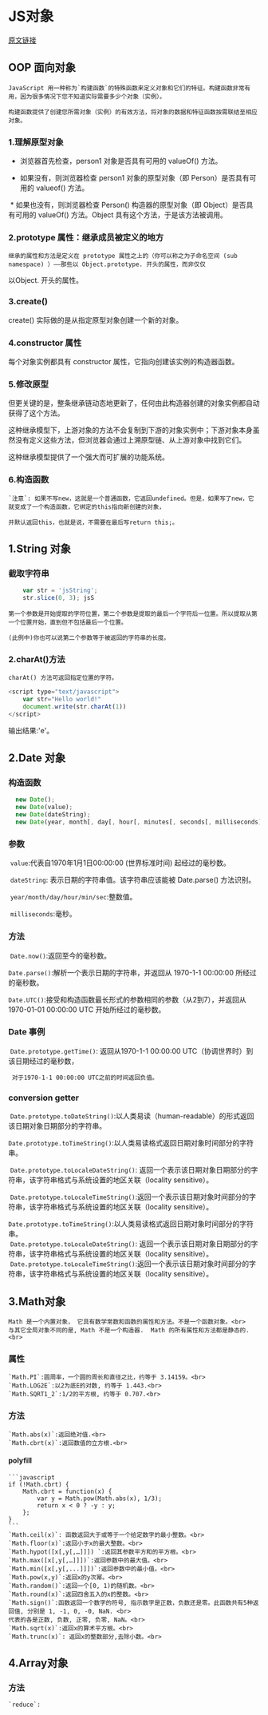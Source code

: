 # JS对象
[原文链接](https://developer.mozilla.org/zh-CN/docs/Learn/JavaScript/Objects/Object_prototypes)<br>
## OOP 面向对象

	JavaScript 用一种称为`构建函数`的特殊函数来定义对象和它们的特征。构建函数非常有用，因为很多情况下您不知道实际需要多少个对象（实例）。
	
	构建函数提供了创建您所需对象（实例）的有效方法，将对象的数据和特征函数按需联结至相应对象。
	
### 1.理解原型对象

  * 浏览器首先检查，person1 对象是否具有可用的 valueOf() 方法。
	
  * 如果没有，则浏览器检查 person1 对象的原型对象（即 Person）是否具有可用的 valueof() 方法。
	
  * 如果也没有，则浏览器检查 Person() 构造器的原型对象（即 Object）是否具有可用的 valueOf() 方法。Object 具有这个方法，于是该方法被调用。
	
### 2.prototype 属性：继承成员被定义的地方

	继承的属性和方法是定义在 prototype 属性之上的（你可以称之为子命名空间 (sub namespace) ）——那些以 Object.prototype. 开头的属性，而非仅仅
	
  以Object. 开头的属性。
	
### 3.create()

  create() 实际做的是从指定原型对象创建一个新的对象。
	
### 4.constructor 属性

  每个对象实例都具有 constructor 属性，它指向创建该实例的构造器函数。
	
### 5.修改原型

  但更关键的是，整条继承链动态地更新了，任何由此构造器创建的对象实例都自动获得了这个方法。
	
  这种继承模型下，上游对象的方法不会复制到下游的对象实例中；下游对象本身虽然没有定义这些方法，但浏览器会通过上溯原型链、从上游对象中找到它们。
	
  这种继承模型提供了一个强大而可扩展的功能系统。
	
### 6.构造函数

	`注意`: 如果不写new，这就是一个普通函数，它返回undefined。但是，如果写了new，它就变成了一个构造函数，它绑定的this指向新创建的对象，
	
	并默认返回this，也就是说，不需要在最后写return this;。
	
## 1.String 对象

### 截取字符串

```javascript
	var str = 'jsString';
	str.slice(0, 3); jsS
```

	第一个参数是开始提取的字符位置，第二个参数是提取的最后一个字符后一位置。所以提取从第一个位置开始，直到但不包括最后一个位置。
	
	(此例中)你也可以说第二个参数等于被返回的字符串的长度。

###  2.charAt()方法

	charAt() 方法可返回指定位置的字符。
	
```javascript
<script type="text/javascript">
	var str="Hello world!"
	document.write(str.charAt(1))
</script>
```

输出结果:'e'。

## 2.Date 对象

### 构造函数

```javascript
  new Date();
  new Date(value);
  new Date(dateString);
  new Date(year, month[, day[, hour[, minutes[, seconds[, milliseconds]]]]]);
```
### 参数
  `value`:代表自1970年1月1日00:00:00 (世界标准时间) 起经过的毫秒数。
	
  `dateString`: 表示日期的字符串值。该字符串应该能被 Date.parse() 方法识别。
	
  `year/month/day/hour/min/sec`:整数值。
	
  `milliseconds`:毫秒。
	
### 方法

  `Date.now()`:返回至今的毫秒数。
	
  `Date.parse()`:解析一个表示日期的字符串，并返回从 1970-1-1 00:00:00 所经过的毫秒数。
	
  `Date.UTC()`:接受和构造函数最长形式的参数相同的参数（从2到7），并返回从 1970-01-01 00:00:00 UTC 开始所经过的毫秒数。
	
### Date 事例

  `Date.prototype.getTime()`: 返回从1970-1-1 00:00:00 UTC（协调世界时）到该日期经过的毫秒数，
	
	 对于1970-1-1 00:00:00 UTC之前的时间返回负值。
	 
### conversion getter

  `Date.prototype.toDateString()`:以人类易读（human-readable）的形式返回该日期对象日期部分的字符串。
	
  `Date.prototype.toTimeString()`:以人类易读格式返回日期对象时间部分的字符串。
	
  `Date.prototype.toLocaleDateString()`: 返回一个表示该日期对象日期部分的字符串，该字符串格式与系统设置的地区关联（locality sensitive）。
	
  `Date.prototype.toLocaleTimeString()`:返回一个表示该日期对象时间部分的字符串，该字符串格式与系统设置的地区关联（locality sensitive）。
  

  `Date.prototype.toTimeString()`:以人类易读格式返回日期对象时间部分的字符串。<br>
  `Date.prototype.toLocaleDateString()`: 返回一个表示该日期对象日期部分的字符串，该字符串格式与系统设置的地区关联（locality sensitive）。<br>
  `Date.prototype.toLocaleTimeString()`:返回一个表示该日期对象时间部分的字符串，该字符串格式与系统设置的地区关联（locality sensitive）。
## 3.Math对象
	Math 是一个内置对象， 它具有数学常数和函数的属性和方法。不是一个函数对象。<br>
	与其它全局对象不同的是, Math 不是一个构造器.  Math 的所有属性和方法都是静态的. <br>
### 属性
	`Math.PI`:圆周率，一个圆的周长和直径之比，约等于 3.14159。<br>
	`Math.LOG2E`:以2为底E的对数, 约等于 1.443.<br>
	`Math.SQRT1_2`:1/2的平方根, 约等于 0.707.<br>
### 方法
	`Math.abs(x)`:返回绝对值.<br>
	`Math.cbrt(x)`:返回数值的立方根.<br>
#### polyfill
	```javascript
	if (!Math.cbrt) {
		Math.cbrt = function(x) {
			var y = Math.pow(Math.abs(x), 1/3);
			return x < 0 ? -y : y;
		};
	}
	```
	`Math.ceil(x)`: 函数返回大于或等于一个给定数字的最小整数。<br>
	`Math.floor(x)`:返回小于x的最大整数。<br>
	`Math.hypot([x[,y[,…]]]) `:返回其参数平方和的平方根。<br>
	`Math.max([x[,y[,…]]])`:返回参数中的最大值。<br>
	`Math.min([x[,y[,...]]])`:返回参数中的最小值。<br>
	`Math.pow(x,y)`:返回x的y次幂。<br>
	`Math.random()`:返回一个[0, 1)的随机数。<br>
	`Math.round(x)`:返回四舍五入的x的整数。<br>
	`Math.sign()`:函数返回一个数字的符号, 指示数字是正数，负数还是零。此函数共有5种返回值, 分别是 1, -1, 0, -0, NaN. <br>
	代表的各是正数, 负数, 正零, 负零, NaN。<br>
	`Math.sqrt(x)`:返回x的算术平方根。<br>
	`Math.trunc(x)`: 返回x的整数部分,去除小数。<br>
## 4.Array对象
### 方法
	`reduce`:
	
	
